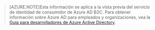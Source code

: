 > [AZURE.NOTE]Esta información se aplica a la vista previa del servicio de identidad de consumidor de Azure AD B2C. Para obtener información sobre Azure AD para empleados y organizaciones, vea la [Guía para desarrolladores de Azure Active Directory](active-directory-developers-guide.md).

<!---HONumber=Sept15_HO3-->